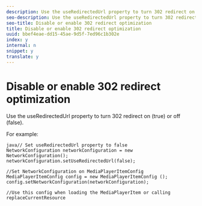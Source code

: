 ```yaml
---
description: Use the useRedirectedUrl property to turn 302 redirect on (true) or off (false).
seo-description: Use the useRedirectedUrl property to turn 302 redirect on (true) or off (false).
seo-title: Disable or enable 302 redirect optimization
title: Disable or enable 302 redirect optimization
uuid: bbef4eae-dd15-45ae-9d5f-7ed96c1b302e
index: y
internal: n
snippet: y
translate: y
---
```


# Disable or enable 302 redirect optimization

Use the useRedirectedUrl property to turn 302 redirect on (true) or off (false).

For example:
```
java// Set useRedirectedUrl property to false 
NetworkConfiguration networkConfiguration = new NetworkConfiguration(); 
networkConfiguration.setUseRedirectedUrl(false); 
 
//Set NetworkConfiguration on MediaPlayerItemConfig 
MediaPlayerItemConfig config = new MediaPlayerItemConfig (); 
config.setNetworkConfiguration(networkConfiguration); 
 
//Use this config when loading the MediaPlayerItem or calling replaceCurrentResource
```
